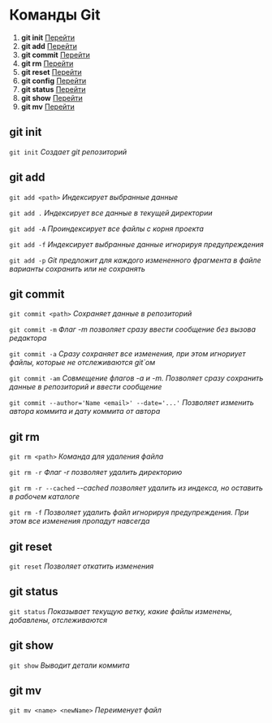 # Команды Git

1. **git init** [Перейти](#git_init)
2. **git add** [Перейти](#git_add)
3. **git commit** [Перейти](#git_commit)
4. **git rm** [Перейти](#git_rm)
5. **git reset** [Перейти](#git_reset)
6. **git config** [Перейти](#git_config)
7. **git status** [Перейти](#git_status)
8. **git show** [Перейти](#git_show)
9. **git mv** [Перейти](#git_mv)

## <a id="git_init">git init</a>
`git init`  *Создает git репозиторий*

## <a id="git_add">git add</a>
`git add <path>`  *Индексирует выбранные данные*

`git add .` *Индексирует все данные в текущей директории*

`git add -A`  *Проиндексирует все файлы с корня проекта*

`git add -f`  *Индексирует выбранные данные игнорируя предупреждения*

`git add -p`  *Git предложит для каждого измененного фрагмента в файле варианты сохранить или не сохранять*

## <a id="git_commit">git commit</a>
`git commit <path>`  *Сохраняет данные в репозиторий*

`git commit -m`  *Флаг -m позволяет сразу ввести сообщение без вызова редактора*

`git commit -a`  *Сразу сохраняет все изменения, при этом игнориует файлы, которые не отслеживаются git`ом*

`git commit -am`  *Совмещение флагов -a и -m. Позволяет сразу сохранить данные в репозиторий и ввести сообщение*  

`git commit --author='Name <email>' --date='...'` *Позволяет изменить автора коммита и дату коммита от автора*

## <a id="git_rm">git rm</a>
`git rm <path>`  *Команда для удаления файла*

`git rm -r`  *Флаг -r позволяет удалить директорию*

`git rm -r --cached`  *--cached позволяет удалить из индекса, но оставить в рабочем каталоге*

`git rm -f`  *Позволяет удалить файл игнорируя предупреждения. При этом все изменения пропадут навсегда*

## <a id="git_reset">git reset</a>
`git reset`  *Позволяет откатить изменения*

## <a id="git_status">git status</a>
`git status`  *Показывает текущую ветку, какие файлы изменены, добавлены, отслеживаются*

## <a id="git_show">git show</a>
`git show`  *Выводит детали коммита*

## <a id="git_mv">git mv</a>
`git mv <name> <newName>`  *Переименует файл*
